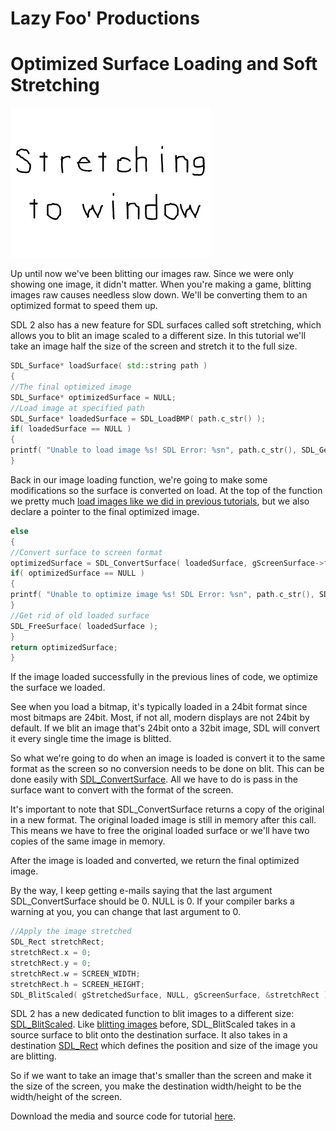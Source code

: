 # Lazy Foo' Productions
# Optimized Surface Loading and Soft Stretching

![](images/preview-4.png)

Up until now we've been blitting our images raw. Since we were only showing one image, it didn't matter. When you're making a game, blitting images raw causes needless
slow down. We'll be converting them to an optimized format to speed them up.

SDL 2 also has a new feature for SDL surfaces called soft stretching, which allows you to blit an image scaled to a different size. In this tutorial we'll take an image
half the size of the screen and stretch it to the full size.
```cpp
SDL_Surface* loadSurface( std::string path )
{
//The final optimized image
SDL_Surface* optimizedSurface = NULL;
//Load image at specified path
SDL_Surface* loadedSurface = SDL_LoadBMP( path.c_str() );
if( loadedSurface == NULL )
{
printf( "Unable to load image %s! SDL Error: %sn", path.c_str(), SDL_GetError() );
}
```
Back in our image loading function, we're going to make some modifications so the surface is converted on load. At the top of the function we pretty much
[load images like we did in previous tutorials](keypress.md), but we also declare a pointer to the final optimized image.
```cpp
else
{
//Convert surface to screen format
optimizedSurface = SDL_ConvertSurface( loadedSurface, gScreenSurface->format, NULL );
if( optimizedSurface == NULL )
{
printf( "Unable to optimize image %s! SDL Error: %sn", path.c_str(), SDL_GetError() );
}
//Get rid of old loaded surface
SDL_FreeSurface( loadedSurface );
}
return optimizedSurface;
}
```
If the image loaded successfully in the previous lines of code, we optimize the surface we loaded.

See when you load a bitmap, it's typically loaded in a 24bit format since most bitmaps are 24bit. Most, if not all, modern displays are not 24bit by default. If we blit an image
that's 24bit onto a 32bit image, SDL will convert it every single time the image is blitted.

So what we're going to do when an image is loaded is convert it to the same format as the screen so no conversion needs to be done on blit. This can be done easily with
[SDL_ConvertSurface](http://wiki.libsdl.org/SDL_ConvertSurface). All we have to do is pass in the surface want to convert with the format of the screen.

It's important to note that SDL_ConvertSurface returns a copy of the original in a new format. The original loaded image is still in memory after this call. This means we have to
free the original loaded surface or we'll have two copies of the same image in memory.

After the image is loaded and converted, we return the final optimized image.

By the way, I keep getting e-mails saying that the last argument SDL_ConvertSurface should be 0\. NULL is 0\. If your compiler barks a warning at you, you can change that last argument to 0.
```cpp
//Apply the image stretched
SDL_Rect stretchRect;
stretchRect.x = 0;
stretchRect.y = 0;
stretchRect.w = SCREEN_WIDTH;
stretchRect.h = SCREEN_HEIGHT;
SDL_BlitScaled( gStretchedSurface, NULL, gScreenSurface, &stretchRect );
```
SDL 2 has a new dedicated function to blit images to a different size: [SDL_BlitScaled](http://wiki.libsdl.org/SDL_BlitScaled).
Like [blitting images](Getting_an_Image_on_the_Screen.md) before, SDL_BlitScaled takes in a source surface to blit onto the destination
surface. It also takes in a destination [SDL_Rect](http://wiki.libsdl.org/SDL_Rect) which defines the position and size of the image you are blitting.

So if we want to take an image that's smaller than the screen and make it the size of the screen, you make the destination width/height to be the width/height of the screen.

Download the media and source code for      tutorial [here](zip/05_optimized_surface_loading_and_soft_stretching.zip).

